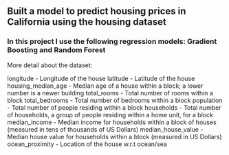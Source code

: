 ## Built a model to predict housing prices in California using the housing dataset 
### In this project I use the following regression models: Gradient Boosting and Random Forest
More detail about the dataset:

longitude - Longitude of the house
latitude - Latitude of the house
housing_median_age - Median age of a house within a block; a lower number is a newer building
total_rooms - Total number of rooms within a block
total_bedrooms - Total number of bedrooms within a block
population - Total number of people residing within a block
households - Total number of households, a group of people residing within a home unit, for a block
median_income - Median income for households within a block of houses (measured in tens of thousands of US Dollars)
median_house_value - Median house value for households within a block (measured in US Dollars)
ocean_proximity - Location of the house w.r.t ocean/sea
